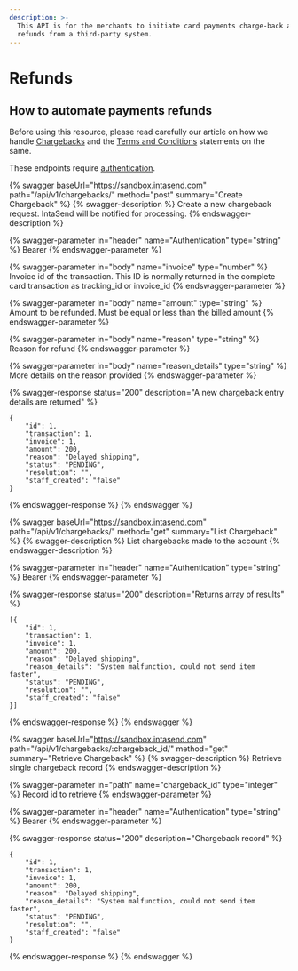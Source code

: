 ```yaml
---
description: >-
  This API is for the merchants to initiate card payments charge-back and
  refunds from a third-party system.
---
```


# Refunds

## How to automate payments refunds

Before using this resource, please read carefully our article on how we handle [Chargebacks](https://intasend.com/chargebacks/) and the [Terms and Conditions](https://intasend.com/terms/) statements on the same.

These endpoints require [authentication](send-payments/api-authentication.md#obtain-authentication-token).

{% swagger baseUrl="https://sandbox.intasend.com" path="/api/v1/chargebacks/" method="post" summary="Create Chargeback" %}
{% swagger-description %}
Create a new chargeback request. IntaSend will be notified for processing.
{% endswagger-description %}

{% swagger-parameter in="header" name="Authentication" type="string" %}
Bearer <Token>
{% endswagger-parameter %}

{% swagger-parameter in="body" name="invoice" type="number" %}
Invoice id of the transaction. This ID is normally returned in the complete card transaction as tracking_id or invoice_id
{% endswagger-parameter %}

{% swagger-parameter in="body" name="amount" type="string" %}
Amount to be refunded. Must be equal or less than the billed amount
{% endswagger-parameter %}

{% swagger-parameter in="body" name="reason" type="string" %}
Reason for refund
{% endswagger-parameter %}

{% swagger-parameter in="body" name="reason_details" type="string" %}
More details on the reason provided
{% endswagger-parameter %}

{% swagger-response status="200" description="A new chargeback entry details are returned" %}
```
{
    "id": 1,
    "transaction": 1,
    "invoice": 1,
    "amount": 200,
    "reason": "Delayed shipping",
    "status": "PENDING",
    "resolution": "",
    "staff_created": "false"
}
```
{% endswagger-response %}
{% endswagger %}

{% swagger baseUrl="https://sandbox.intasend.com" path="/api/v1/chargebacks/" method="get" summary="List Chargeback" %}
{% swagger-description %}
List chargebacks made to the account
{% endswagger-description %}

{% swagger-parameter in="header" name="Authentication" type="string" %}
Bearer <Token>
{% endswagger-parameter %}

{% swagger-response status="200" description="Returns array of results" %}
```
[{
    "id": 1,
    "transaction": 1,
    "invoice": 1,
    "amount": 200,
    "reason": "Delayed shipping",
    "reason_details": "System malfunction, could not send item faster", 
    "status": "PENDING",
    "resolution": "",
    "staff_created": "false"
}]
```
{% endswagger-response %}
{% endswagger %}

{% swagger baseUrl="https://sandbox.intasend.com" path="/api/v1/chargebacks/:chargeback_id/" method="get" summary="Retrieve Chargeback" %}
{% swagger-description %}
Retrieve single chargeback record
{% endswagger-description %}

{% swagger-parameter in="path" name="chargeback_id" type="integer" %}
Record id to retrieve
{% endswagger-parameter %}

{% swagger-parameter in="header" name="Authentication" type="string" %}
Bearer <Token>
{% endswagger-parameter %}

{% swagger-response status="200" description="Chargeback record" %}
```
{
    "id": 1,
    "transaction": 1,
    "invoice": 1,
    "amount": 200,
    "reason": "Delayed shipping",
    "reason_details": "System malfunction, could not send item faster",
    "status": "PENDING",
    "resolution": "",
    "staff_created": "false"
}
```
{% endswagger-response %}
{% endswagger %}
